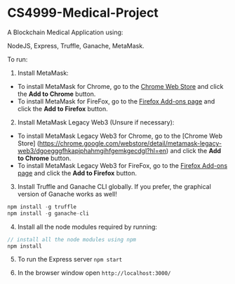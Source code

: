 # CS4999-Medical-Project
A Blockchain Medical Application using:
 
 NodeJS, Express, Truffle, Ganache, MetaMask.

To run:

1. Install MetaMask:
* To install MetaMask for Chrome, go to the [Chrome Web Store](https://chrome.google.com/webstore/detail/metamask/nkbihfbeogaeaoehlefnkodbefgpgknn) and click the **Add to Chrome** button.
* To install MetaMask for FireFox, go to the [Firefox Add-ons page](https://addons.mozilla.org/en-US/firefox/addon/ether-metamask/) and click the **Add to Firefox** button.

2. Install MetaMask Legacy Web3 (Unsure if necessary):
* To install MetaMask Legacy Web3 for Chrome, go to the [Chrome Web Store] (https://chrome.google.com/webstore/detail/metamask-legacy-web3/dgoegggfhkapjphahmgihfgemkgecdgl?hl=en) and click the **Add to Chrome** button.
* To install MetaMask Legacy Web3 for FireFox, go to the [Firefox Add-ons page](https://addons.mozilla.org/en-US/firefox/addon/metamask-legacy-web3/) and click the **Add to Firefox** button.

3. Install Truffle and Ganache CLI globally. If you prefer, the graphical version of Ganache works as well!
  ```javascript
  npm install -g truffle
  npm install -g ganache-cli
  ```
4. Install all the node modules required by running:
  ```javascript
  // install all the node modules using npm
  npm install
  ```

5. To run the Express server ```npm start```

6. In the browser window open ```http://localhost:3000/```
